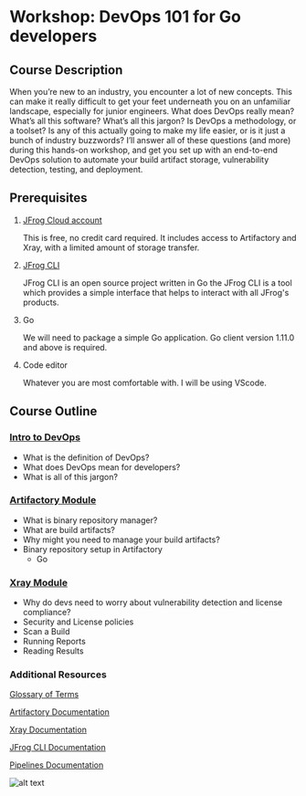 # Workshop: DevOps 101 for Go developers 

## Course Description

When you’re new to an industry, you encounter a lot of new concepts. This can make it really difficult to get your feet underneath you on an unfamiliar landscape, especially for junior engineers. What does DevOps really mean? What’s all this software? What’s all this jargon? Is DevOps a methodology, or a toolset? Is any of this actually going to make my life easier, or is it just a bunch of industry buzzwords? I’ll answer all of these questions (and more) during this hands-on workshop, and get you set up with an end-to-end DevOps solution to automate your build artifact storage, vulnerability detection, testing, and deployment.


## Prerequisites

1. [JFrog Cloud account](https://jfrog.com/artifactory/start-free/#saas)

    This is free, no credit card required. It includes access to Artifactory and Xray, with a limited amount of storage transfer.

2. [JFrog CLI](https://www.jfrog.com/confluence/display/CLI/JFrog+CLI)
    
    JFrog CLI is an open source project written in Go the JFrog CLI is a tool which provides a simple interface that helps to interact with all JFrog's products.

3. Go

    We will need to package a simple Go application. Go client version 1.11.0 and above is required.

4. Code editor

    Whatever you are most comfortable with. I will be using VScode. 


## Course Outline


### [Intro to DevOps](https://github.com/batelt/devops-101-workshop/blob/master/docs/intro.md)
- What is the definition of DevOps?
- What does DevOps mean for developers?
- What is all of this jargon?


### [Artifactory Module](https://github.com/batelt/devops-101-workshop/blob/master/docs/artifactory.md)
- What is binary repository manager?
- What are build artifacts?
- Why might you need to manage your build artifacts?
- Binary repository setup in Artifactory
    - Go

### [Xray Module](https://github.com/batelt/devops-101-workshop/blob/master/docs/xray.md)
- Why do devs need to worry about vulnerability detection and license compliance?
- Security and License policies
- Scan a Build
- Running Reports
- Reading Results


### Additional Resources

[Glossary of Terms](https://github.com/batelt/devops-101-workshop/blob/master/docs/glossary.md)

[Artifactory Documentation](https://www.jfrog.com/confluence/display/JFROG/Package+Management)

[Xray Documentation](https://www.jfrog.com/confluence/display/JFROG/Xray+Security+and+Compliance)

[JFrog CLI Documentation](https://www.jfrog.com/confluence/display/CLI/JFrog+CLI)

[Pipelines Documentation](https://www.jfrog.com/confluence/display/JFROG/Pipelines+Developer+Guide)

![alt text](https://dev-to-uploads.s3.amazonaws.com/i/brm2ce1pq1yu23ifc7wi.jpg)
